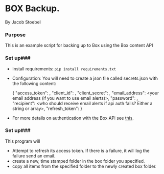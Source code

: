 # BOX Backup.

By Jacob Stoebel

### Purpose ###

This is an example script for backing up to Box using the Box content API

### Set up###

 * Install requirements: `pip install requirements.txt`
 * Configuration: You will need to create a json file called secrets.json with the following content:

    {
        "access_token": <your box api access token>,
        "client_id": <your client ID>,
        "client_secret": <your client secret>,
        "email_address": <your email address (if you want to use email alerts)>,
        "password": <your email password>,
        "recipient": <who should receive email alerts if api auth fails? Either a string or array>,
        "refresh_token": <your refresh token>
    }

 * For more details on authentication with the Box API see [this](https://www.google.com/url?sa=t&rct=j&q=&esrc=s&source=web&cd=1&ved=0ahUKEwjZ1obuj-TLAhXIuB4KHRDoDbwQFggdMAA&url=https%3A%2F%2Fdevelopers.box.com%2F&usg=AFQjCNEo1ZIH456h--L1cri3j8YcoF9TjQ&sig2=rs3pCNC-dnPhhNQmch_f2g).

### Set up###

This program will

 * Attempt to refresh its access token. If there is a failure, it will log the failure send an email.
 * create a new, time stamped folder in the box folder you specified.
 * copy all items from the specified folder to the newly created box folder.